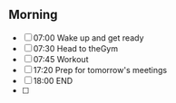 ## Morning
- [ ] 07:00 Wake up and get ready
- [ ] 07:30 Head to theGym
- [ ] 07:45 Workout
- [ ] 17:20 Prep for tomorrow's meetings
- [ ] 18:00 END
- [ ] 